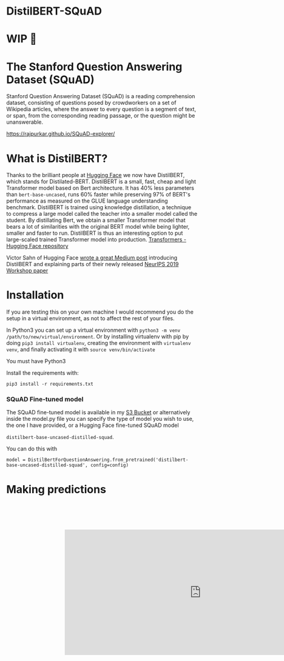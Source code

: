 # DistilBERT-SQuAD

# WIP  🚧

# The Stanford Question Answering Dataset (SQuAD)

Stanford Question Answering Dataset (SQuAD) is a reading comprehension dataset, consisting of questions posed by crowdworkers on a set of Wikipedia articles, where the answer to every question is a segment of text, or span, from the corresponding reading passage, or the question might be unanswerable.

https://rajpurkar.github.io/SQuAD-explorer/

# What is DistilBERT?

Thanks to the brilliant people at [Hugging Face](https://huggingface.co/) we now have DistilBERT, which stands for Distilated-BERT. DistilBERT is a small, fast, cheap and light Transformer model based on Bert architecture. It has 40% less parameters than `bert-base-uncased`, runs 60% faster while preserving 97% of BERT's performance as measured on the GLUE language understanding benchmark. DistilBERT is trained using knowledge distillation, a technique to compress a large model called the teacher into a smaller model called the student. By distillating Bert, we obtain a smaller Transformer model that bears a lot of similarities with the original BERT model while being lighter, smaller and faster to run. DistilBERT is thus an interesting option to put large-scaled trained Transformer model into production. [Transformers - Hugging Face repository](https://github.com/huggingface/transformers)

Victor Sahn of Hugging Face [wrote a great Medium post](https://medium.com/huggingface/distilbert-8cf3380435b5) introducing DistilBERT and explaining parts of their newly released [NeurIPS 2019 Workshop paper](https://arxiv.org/abs/1910.01108)

# Installation

If you are testing this on your own machine I would recommend you do the setup in a virtual environment, as not to affect the rest of your files. 

In Python3 you can set up a virtual environment with `python3 -m venv /path/to/new/virtual/environment`. Or by installing virtualenv with pip by doing `pip3 install virtualenv`, creating the environment with `virtualenv venv`, and finally activating it with `source venv/bin/activate`

You must have Python3

Install the requirements with:

`pip3 install -r requirements.txt`

### SQuAD Fine-tuned model 

The SQuAD fine-tuned model is available in my [S3 Bucket](https://distilbert-finetuned-model.s3.eu-west-2.amazonaws.com/pytorch_model.bin) or alternatively inside the model.py file you can specify the type of model you wish to use, the one I have provided, or a Hugging Face fine-tuned SQuAD model

`distilbert-base-uncased-distilled-squad`. 

You can do this with 

`model = DistilBertForQuestionAnswering.from_pretrained('distilbert-base-uncased-distilled-squad', config=config)`

# Making predictions

<iframe
  src="https://carbon.now.sh/embed/?bg=rgba(0%2C138%2C255%2C1)&t=lucario&wt=none&l=python&ds=true&dsyoff=20px&dsblur=68px&wc=true&wa=true&pv=56px&ph=56px&ln=false&fl=1&fm=Hack&fs=14px&lh=133%25&si=false&es=2x&wm=false&code=from%2520model%2520import%2520Model%250A%250Amodel%2520%253D%2520Model('model')%250A%250Acontext%2520%253D%2520%2522Netflix%2520uses%2520a%2520variety%2520of%2520methods%2520to%2520help%2520you%2520find%2520TV%2520shows%2520and%2520movies%2520to%2520enjoy.%2520%255C%250A%2520%2520%2520%2520%2520%2520%2520%2520%2520%2520%2520You%2520can%2520find%2520TV%2520shows%2520and%2520movies%2520through%2520Recommendations%2520or%2520Search%252C%2520or%2520by%2520browsing%2520through%2520categories.%2522%250A%250Aquestion%2520%253D%2520%2522How%2520do%2520I%2520find%2520TV%2520shows%2520and%2520movies%2520on%2520Netflix%253F%2522%250A%250Aanswer%2520%253D%2520model.predict(context%252C%2520question)%250A%250Aprint(%2522Question%253A%2520%2522%2520%252B%2520question)%250Aprint(%2522Answer%253A%2520%2522%2520%252B%2520answer%255B%2522answer%2522%255D)%250A"
  style="transform:scale(0.7); width:1024px; height:473px; border:0; overflow:hidden;"
  sandbox="allow-scripts allow-same-origin">
</iframe>
